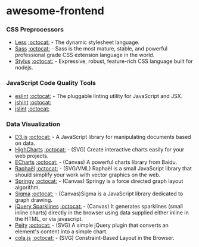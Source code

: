# awesome-frontend

### CSS Preprocessors

- [Less](http://lesscss.org/) [:octocat:](https://github.com/less/less.js) - The dynamic stylesheet language.
- [Sass](http://sass-lang.com/) [:octocat:](https://github.com/sass/node-sass) - Sass is the most mature, stable, and powerful professional grade CSS extension language in the world.
- [Stylus](http://learnboost.github.com/stylus/) [:octocat:](https://github.com/stylus/stylus) - Expressive, robust, feature-rich CSS language built for nodejs.

### JavaScript Code Quality Tools

- [eslint](http://eslint.org/) [:octocat:](https://github.com/eslint/eslint) - The pluggable linting utility for JavaScript and JSX.
- [jshint](http://jshint.com/) [:octocat:](https://github.com/jshint/jshint)
- [jslint](http://www.jslint.com/) [:octocat:](https://github.com/reid/node-jslint)

### Data Visualization

- [D3.js](http://d3js.org/) [:octocat:](https://github.com/mbostock/d3) - A JavaScript library for manipulating documents based on data.
- [HighCharts](http://www.highcharts.com/) [:octocat:](https://github.com/highslide-software/highcharts.com) - (SVG) Create interactive charts easily for your web projects.
- [ECharts](http://echarts.baidu.com/) [:octocat:](https://github.com/ecomfe/echarts) - (Canvas) A powerful charts library from Baidu.
- [Raphaël](http://raphaeljs.com/) [:octocat:](https://github.com/DmitryBaranovskiy/raphael/) - (SVG/VML) Raphaël is a small JavaScript library that should simplify your work with vector graphics on the web.
- [Springy](http://getspringy.com/) [:octocat:](https://github.com/dhotson/springy/) - (Canvas) Springy is a force directed graph layout algorithm.
- [Sigma](http://sigmajs.org/) [:octocat:](https://github.com/jacomyal/sigma.js) - (Canvas)Sigma is a JavaScript library dedicated to graph drawing.
- [jQuery Sparklines](http://omnipotent.net/jquery.sparkline/#s-about) [:octocat:](https://github.com/gwatts/jquery.sparkline) - (Canvas) It generates sparklines (small inline charts) directly in the browser using data supplied either inline in the HTML, or via javascript.
- [Peity](http://benpickles.github.io/peity/) [:octocat:](https://github.com/benpickles/peity/) - (SVG) A simple jQuery plugin that converts an element's content into a simple chart.
- [cola.js](http://marvl.infotech.monash.edu/webcola/) [:octocat:](https://github.com/tgdwyer/WebCola) - (SVG) Constraint-Based Layout in the Browser.